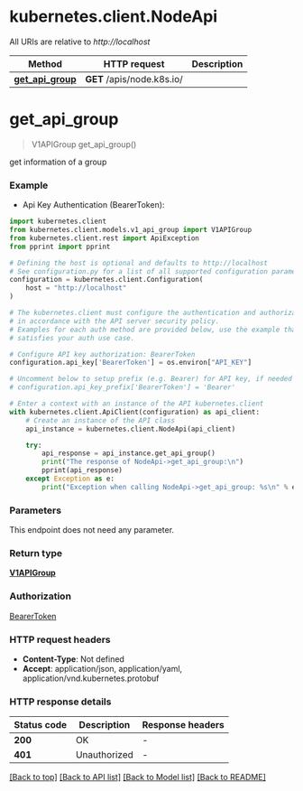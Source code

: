 # kubernetes.client.NodeApi

All URIs are relative to *http://localhost*

Method | HTTP request | Description
------------- | ------------- | -------------
[**get_api_group**](NodeApi.md#get_api_group) | **GET** /apis/node.k8s.io/ | 


# **get_api_group**
> V1APIGroup get_api_group()

get information of a group

### Example

* Api Key Authentication (BearerToken):

```python
import kubernetes.client
from kubernetes.client.models.v1_api_group import V1APIGroup
from kubernetes.client.rest import ApiException
from pprint import pprint

# Defining the host is optional and defaults to http://localhost
# See configuration.py for a list of all supported configuration parameters.
configuration = kubernetes.client.Configuration(
    host = "http://localhost"
)

# The kubernetes.client must configure the authentication and authorization parameters
# in accordance with the API server security policy.
# Examples for each auth method are provided below, use the example that
# satisfies your auth use case.

# Configure API key authorization: BearerToken
configuration.api_key['BearerToken'] = os.environ["API_KEY"]

# Uncomment below to setup prefix (e.g. Bearer) for API key, if needed
# configuration.api_key_prefix['BearerToken'] = 'Bearer'

# Enter a context with an instance of the API kubernetes.client
with kubernetes.client.ApiClient(configuration) as api_client:
    # Create an instance of the API class
    api_instance = kubernetes.client.NodeApi(api_client)

    try:
        api_response = api_instance.get_api_group()
        print("The response of NodeApi->get_api_group:\n")
        pprint(api_response)
    except Exception as e:
        print("Exception when calling NodeApi->get_api_group: %s\n" % e)
```



### Parameters

This endpoint does not need any parameter.

### Return type

[**V1APIGroup**](V1APIGroup.md)

### Authorization

[BearerToken](../README.md#BearerToken)

### HTTP request headers

 - **Content-Type**: Not defined
 - **Accept**: application/json, application/yaml, application/vnd.kubernetes.protobuf

### HTTP response details

| Status code | Description | Response headers |
|-------------|-------------|------------------|
**200** | OK |  -  |
**401** | Unauthorized |  -  |

[[Back to top]](#) [[Back to API list]](../README.md#documentation-for-api-endpoints) [[Back to Model list]](../README.md#documentation-for-models) [[Back to README]](../README.md)

